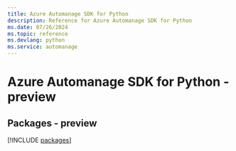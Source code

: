 ```yaml
---
title: Azure Automanage SDK for Python
description: Reference for Azure Automanage SDK for Python
ms.date: 07/26/2024
ms.topic: reference
ms.devlang: python
ms.service: automanage
---
```

# Azure Automanage SDK for Python - preview
## Packages - preview
[!INCLUDE [packages](automanage-index.md)]
